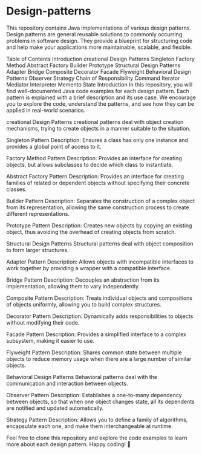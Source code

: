 # Design-patterns
This repository contains Java implementations of various design patterns. Design patterns are general reusable solutions to commonly occurring problems in software design. They provide a blueprint for structuring code and help make your applications more maintainable, scalable, and flexible.

Table of Contents
Introduction
creational Design Patterns
Singleton
Factory Method
Abstract Factory
Builder
Prototype
Structural Design Patterns
Adapter
Bridge
Composite
Decorator
Facade
Flyweight
Behavioral Design Patterns
Observer
Strategy
Chain of Responsibility
Command
Iterator
Mediator
Interpreter
Memento
State
Introduction
In this repository, you will find well-documented Java code examples for each design pattern. Each pattern is explained with a brief description and its use case. We encourage you to explore the code, understand the patterns, and see how they can be applied in real-world scenarios.

creational Design Patterns
creational patterns deal with object creation mechanisms, trying to create objects in a manner suitable to the situation.

Singleton Pattern
Description: Ensures a class has only one instance and provides a global point of access to it.

Factory Method Pattern
Description: Provides an interface for creating objects, but allows subclasses to decide which class to instantiate.

Abstract Factory Pattern
Description: Provides an interface for creating families of related or dependent objects without specifying their concrete classes.

Builder Pattern
Description: Separates the construction of a complex object from its representation, allowing the same construction process to create different representations.

Prototype Pattern
Description: Creates new objects by copying an existing object, thus avoiding the overhead of creating objects from scratch.

Structural Design Patterns
Structural patterns deal with object composition to form larger structures.

Adapter Pattern
Description: Allows objects with incompatible interfaces to work together by providing a wrapper with a compatible interface.

Bridge Pattern
Description: Decouples an abstraction from its implementation, allowing them to vary independently.

Composite Pattern
Description: Treats individual objects and compositions of objects uniformly, allowing you to build complex structures.

Decorator Pattern
Description: Dynamically adds responsibilities to objects without modifying their code.

Facade Pattern
Description: Provides a simplified interface to a complex subsystem, making it easier to use.

Flyweight Pattern
Description: Shares common state between multiple objects to reduce memory usage when there are a large number of similar objects.

Behavioral Design Patterns
Behavioral patterns deal with the communication and interaction between objects.

Observer Pattern
Description: Establishes a one-to-many dependency between objects, so that when one object changes state, all its dependents are notified and updated automatically.

Strategy Pattern
Description: Allows you to define a family of algorithms, encapsulate each one, and make them interchangeable at runtime.


Feel free to clone this repository and explore the code examples to learn more about each design pattern. Happy coding! 🚀